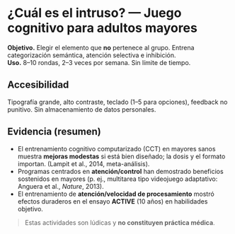 # ¿Cuál es el intruso? — Juego cognitivo para adultos mayores

**Objetivo.** Elegir el elemento que **no** pertenece al grupo. Entrena categorización semántica, atención selectiva e inhibición.  
**Uso.** 8–10 rondas, 2–3 veces por semana. Sin límite de tiempo.

## Accesibilidad
Tipografía grande, alto contraste, teclado (1–5 para opciones), feedback no punitivo. Sin almacenamiento de datos personales.

## Evidencia (resumen)
- El entrenamiento cognitivo computarizado (CCT) en mayores sanos muestra **mejoras modestas** si está bien diseñado; la dosis y el formato importan. (Lampit et al., 2014, meta-análisis).  
- Programas centrados en **atención/control** han demostrado beneficios sostenidos en mayores (p. ej., multitarea tipo videojuego adaptativo: Anguera et al., *Nature*, 2013).  
- El entrenamiento de **atención/velocidad de procesamiento** mostró efectos duraderos en el ensayo **ACTIVE** (10 años) en habilidades objetivo.

> Estas actividades son lúdicas y **no constituyen práctica médica**.

